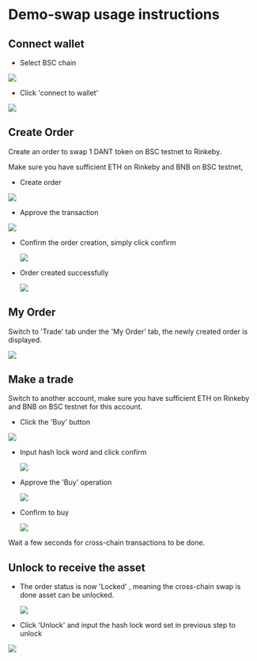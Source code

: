 # Demo-swap usage instructions
##  Connect wallet
   - Select BSC chain

  ![](./docs/select_chain.jpg)

   - Click 'connect to wallet'

 ![](./docs/connect_wallet.jpg)

## Create Order
Create an order to swap 1 DANT token on BSC testnet to Rinkeby.

Make sure you have sufficient ETH on Rinkeby and BNB on BSC testnet, 
  - Create order
  
  ![](./docs/create_order.jpg)
  - Approve the transaction

  ![](./docs/approve.jpg)

  - Confirm the order creation, simply click confirm
  
    ![](./docs/confirm_order.jpg)
- Order created successfully
  
    ![](./docs/order_created.jpg)

## My Order

  Switch to 'Trade' tab under the 'My Order' tab, the newly created order is displayed.

  ![](./docs/my_order.jpg)

##  Make a trade
  Switch to another account, make sure you have sufficient ETH on Rinkeby and BNB on BSC testnet for this account.

  - Click the 'Buy' button
 
  ![](./docs/buy.jpg)

  - Input hash lock word and click confirm
  
    ![](./docs/input_hashlock.jpg)

 - Approve the 'Buy' operation
  
   ![](./docs/approve_buy.jpg)

 - Confirm to buy
  
   ![](./docs/confirm_buy.jpg)

Wait a few seconds for cross-chain transactions to be done.


## Unlock to receive the asset 
- The order status is now 'Locked' , meaning the cross-chain swap is done asset can be unlocked.

  ![](./docs/unlock.jpg)

- Click 'Unlock' and input the hash lock word set in previous step to unlock
 
 ![](./docs/unlock_fund.jpg)

 
